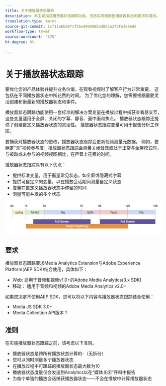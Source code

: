 ```yaml
---
title: 关于播放器状态跟踪
description: 本主题描述播放器状态跟踪功能，包括实现和报告播放器状态的要求和准则。
translation-type: tm+mt
source-git-commit: 1cf11a6b8971f5be490998bbd855a27bfe366e48
workflow-type: tm+mt
source-wordcount: '375'
ht-degree: 0%

---
```



# 关于播放器状态跟踪

要优化您的产品体验并提升业务价值，在观看视频时了解客户行为非常重要。 这包括在不同播放器状态中所花费的时间。  为了优化您的理解，您需要根据需要灵活创建和衡量新的播放器状态和事件。

播放器状态跟踪功能使用一套标准的解决方案变量在播放过程中捕获查看器交互，这些变量适用于全屏、关闭的字幕、静音、画中画和焦点。  播放器状态跟踪还提供了创建自定义播放器状态的灵活性。  播放器状态跟踪变量可用于报告分析工作区。

要捕获对播放器状态的更改，播放器状态跟踪会更新视频测量元数据。 例如，要确定“真”视频参与度，播放器状态跟踪会测量关闭音效或处于正常与全屏模式时，与被动或未参与的视频视图相比，在声音上花费的时间。

播放器状态跟踪具有以下优点：

* 提供标准变量，用于衡量常见状态，如全屏或隐藏式字幕
* 提供可自定义的变量，以在播放会话期间测量自定义状态
* 度量在自定义播放器状态中停留的时间
* 测量可能并发的多个状态

![播放器状态跟踪](assets/player_state_tracking.png)

## 要求

播放器状态跟踪要求Media Analytics Extension与Adobe Experience Platform(AEP SDK)结合使用，具体如下：
* Web: 适用于音频和视频v1.0+的Adobe Media Analytics(3.x SDK)
* 移动： 适用于音频和视频的Adobe Media Analytics v2.0+

如果您决定不使用AEP SDK，您可以将以下内容与播放器状态跟踪结合使用：
* Media JS SDK 3.0+
* Media Collection API版本？

## 准则

在实施播放器状态跟踪之前，请考虑以下准则。

* 播放器状态是跨所有播放状态计算的-（无拆分）
* 您可以同时测量多个播放器状态
* 在播放过程中可跟踪的播放器状态最大数为10 
* 播放器状态度量仅会发送到Analytics以在“媒体关闭”呼叫中报告
* 为每个单独的播放会话捕获播放器状态——不会在播放中计算播放器状态 
